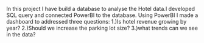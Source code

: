 In this project I have build a database to analyse the Hotel data.I developed SQL query and connected PowerBI to the database. Using PowerBI I made a dashboard to addressed three questions: 1.)Is hotel revenue growing by year? 2.)Should we increase the parking lot size? 3.)what trends can we see in the data?
